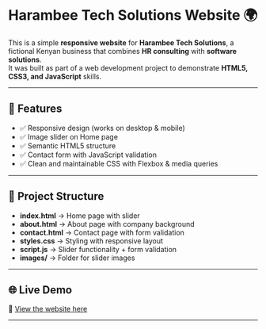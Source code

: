 # Harambee Tech Solutions Website 🌍

This is a simple **responsive website** for **Harambee Tech Solutions**, a fictional Kenyan business that combines **HR consulting** with **software solutions**.  
It was built as part of a web development project to demonstrate **HTML5, CSS3, and JavaScript** skills.

---

## 🚀 Features
- ✅ Responsive design (works on desktop & mobile)
- ✅ Image slider on Home page
- ✅ Semantic HTML5 structure
- ✅ Contact form with JavaScript validation
- ✅ Clean and maintainable CSS with Flexbox & media queries

---

## 📂 Project Structure
- **index.html** → Home page with slider  
- **about.html** → About page with company background  
- **contact.html** → Contact page with form validation  
- **styles.css** → Styling with responsive layout  
- **script.js** → Slider functionality + form validation  
- **images/** → Folder for slider images  

---

## 🌐 Live Demo
🔗 [View the website here](https://yohjamal.github.io/harambee-website/)

---

